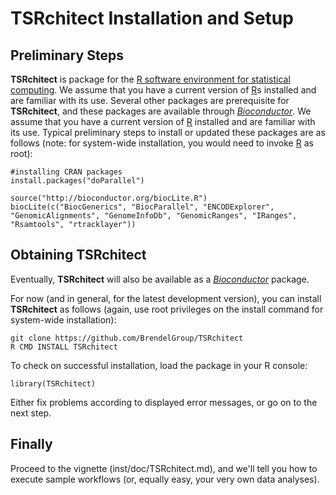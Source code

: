 # __TSRchitect__ Installation and Setup

## Preliminary Steps
__TSRchitect__ is package for the [R software environment for statistical
computing](https://www.r-project.org/).
We assume that you have a current version of [R](https://www.r-project.org/)s
 installed and are familiar with its use.
Several other packages are prerequisite for __TSRchitect__, and these packages
are available through [_Bioconductor_](http://bioconductor.org/).
We assume that you have a current version of [R](https://www.r-project.org/)
installed and are familiar with its use.
Typical preliminary steps to install or updated these packages are as follows
(note: for system-wide installation, you would need to invoke
[R](https://www.r-project.org/) as root):

```{r eval=FALSE}
#installing CRAN packages
install.packages("doParallel")
```

```{r eval=FALSE}
source("http://bioconductor.org/biocLite.R")
biocLite(c("BiocGenerics", "BiocParallel", "ENCODExplorer", "GenomicAlignments", "GenomeInfoDb", "GenomicRanges", "IRanges", "Rsamtools", "rtracklayer"))
```

## Obtaining TSRchitect
Eventually, __TSRchitect__ will also be available as a
[_Bioconductor_](http://bioconductor.org/) package.

For now (and in general, for the latest development version), you can install
__TSRchitect__ as follows (again, use root privileges on the install command for
system-wide installation):

```{bash eval=FALSE}
git clone https://github.com/BrendelGroup/TSRchitect
R CMD INSTALL TSRchitect
```

To check on successful installation, load the package in your
R console:

```{r eval=FALSE}
library(TSRchitect)
```
Either fix problems according to displayed error messages, or go on to the next
step.

## Finally

Proceed to the vignette (inst/doc/TSRchitect.md), and we'll tell you how to execute
sample workflows (or, equally easy, your very own data analyses).